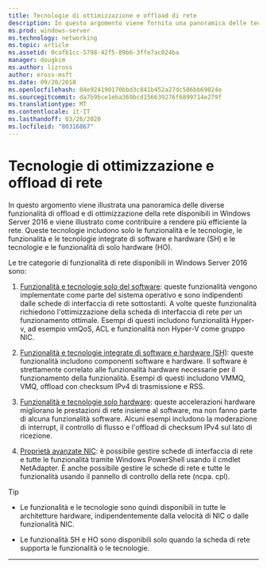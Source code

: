 ```yaml
---
title: Tecnologie di ottimizzazione e offload di rete
description: In questo argomento viene fornita una panoramica delle tecnologie di offload e ottimizzazione di Windows Server 2016 e sono inclusi collegamenti a ulteriori indicazioni su tali tecnologie.
ms.prod: windows-server
ms.technology: networking
ms.topic: article
ms.assetid: 0cafb1cc-5798-42f5-89b6-3ffe7ac024ba
manager: dougkim
ms.author: lizross
author: eross-msft
ms.date: 09/20/2018
ms.openlocfilehash: 04e924190170bbd3c841b452a27dc586bb69024e
ms.sourcegitcommit: da7b9bce1eba369bcd156639276f6899714e279f
ms.translationtype: MT
ms.contentlocale: it-IT
ms.lasthandoff: 03/26/2020
ms.locfileid: "80316867"
---
```

# <a name="network-offload-and-optimization-technologies"></a>Tecnologie di ottimizzazione e offload di rete

In questo argomento viene illustrata una panoramica delle diverse funzionalità di offload e di ottimizzazione della rete disponibili in Windows Server 2016 e viene illustrato come contribuire a rendere più efficiente la rete. Queste tecnologie includono solo le funzionalità e le tecnologie, le funzionalità e le tecnologie integrate di software e hardware (SH) e le tecnologie e le funzionalità di solo hardware (HO).

Le tre categorie di funzionalità di rete disponibili in Windows Server 2016 sono: 

1.  [Funzionalità e tecnologie solo del software](hpn-software-only-features.md): queste funzionalità vengono implementate come parte del sistema operativo e sono indipendenti dalle schede di interfaccia di rete sottostanti. A volte queste funzionalità richiedono l'ottimizzazione della scheda di interfaccia di rete per un funzionamento ottimale. Esempi di questi includono funzionalità Hyper-v, ad esempio vmQoS, ACL e funzionalità non Hyper-V come gruppo NIC.   

2.  [Funzionalità e tecnologie integrate di software e hardware (SH)](hpn-software-hardware-features.md): queste funzionalità includono componenti software e hardware. Il software è strettamente correlato alle funzionalità hardware necessarie per il funzionamento della funzionalità. Esempi di questi includono VMMQ, VMQ, offload con checksum IPv4 di trasmissione e RSS.   

3.  [Funzionalità e tecnologie solo hardware](hpn-hardware-only-features.md): queste accelerazioni hardware migliorano le prestazioni di rete insieme al software, ma non fanno parte di alcuna funzionalità software. Alcuni esempi includono la moderazione di interrupt, il controllo di flusso e l'offload di checksum IPv4 sul lato di ricezione. 

4. [Proprietà avanzate NIC](hpn-nic-advanced-properties.md): è possibile gestire schede di interfaccia di rete e tutte le funzionalità tramite Windows PowerShell usando il cmdlet NetAdapter.  È anche possibile gestire le schede di rete e tutte le funzionalità usando il pannello di controllo della rete (ncpa. cpl). 

>[!TIP]
>- Le funzionalità e le tecnologie sono quindi disponibili in tutte le architetture hardware, indipendentemente dalla velocità di NIC o dalle funzionalità NIC.
>
>- Le funzionalità SH e HO sono disponibili solo quando la scheda di rete supporta le funzionalità o le tecnologie.

---